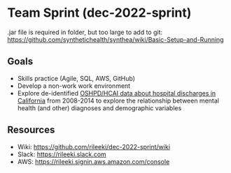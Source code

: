 # Team Sprint (dec-2022-sprint)

.jar file is required in folder, but too large to add to git: https://github.com/synthetichealth/synthea/wiki/Basic-Setup-and-Running


## Goals
- Skills practice (Agile, SQL, AWS, GitHub)
- Develop a non-work work environment
- Explore de-identified [OSHPD/HCAI data about hospital discharges in California](https://hcai.ca.gov/data-and-reports/healthcare-utilization/inpatient/) from 2008-2014 to explore the relationship between mental health (and other) diagnoses and demographic variables 
## Resources
- Wiki: https://github.com/rileeki/dec-2022-sprint/wiki
- Slack: https://rileeki.slack.com
- AWS: https://rileeki.signin.aws.amazon.com/console
